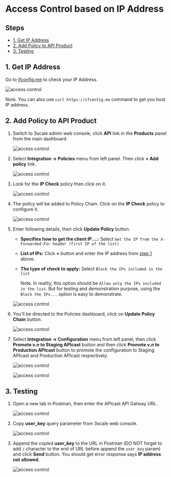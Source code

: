 # Access Control based on IP Address <!-- omit in toc -->

## Steps <!-- omit in toc -->

- [1. Get IP Address](#1-get-ip-address)
- [2. Add Policy to API Product](#2-add-policy-to-api-product)
- [3. Testing](#3-testing)

## 1. Get IP Address

Go to [ifconfig.me](https://ifconfig.me/) to check your IP Address.

![access control](../images/access-control-ip-1.png)

Note. You can also use `curl https://ifconfig.me` command to get you host IP address.

## 2. Add Policy to API Product

1. Switch to 3scale admin web console, click **API** link in the **Products** panel from the main dashboard.

   ![access control](../images/access-control-ip-2.png)

2. Select **Integration -> Policies** menu from left panel. Then click **+ Add policy** link.

   ![access control](../images/access-control-ip-3.png)

3. Look for the **IP Check** policy then click on it.

   ![access control](../images/access-control-ip-4.png)

4. The policy will be added to Policy Chain. Click on the **IP Check** policy to configure it.

   ![access control](../images/access-control-ip-5.png)

5. Enter following details, then click **Update Policy** button.

   - **Specifies how to get the client IP....:** Select `Get the IP from the X-Forwarded-For header (first IP of the list)`
   - **List of IPs:** Click **+** button and enter the IP address from [step 1](#1-get-ip-address) above.
   - **The type of check to apply:** Select `Block the IPs included in the list`

        Note. In reality, this option should be `Allow only the IPs included in the list`. But for testing and demonstration purpose, using the `Block the IPs...` option is easy to demonstrate.

   ![access control](../images/access-control-ip-6.png)

6. You'll be directed to the Policies dashboard, click on **Update Policy Chain** button.

   ![access control](../images/access-control-ip-7.png)

7. Select **Integration -> Configuration** menu from left panel, then click **Promote v.*n* to Staging APIcast** button and then click **Promote v.*n* to Production APIcast** button to promote the configuration to Staging APIcast and Production APIcast respectively.

   ![access control](../images/access-control-ip-8.png)

   ![access control](../images/access-control-ip-9.png)

## 3. Testing

1. Open a new tab in Postman, then enter the APIcast API Gatway URL.

   ![access control](../images/self-manage-gw-vm-9.png)

2. Copy **user_key** query parameter from 3scale web console.

   ![access control](../images/self-manage-gw-vm-8.png)

3. Append the copied **user_key** to the URL in Postman (DO NOT forget to add `/` character to the end of URL before append the `user_key` param) and click **Send** button. You should get error response says **IP address not allowed**.

   ![access control](../images/access-control-ip-10.png)
